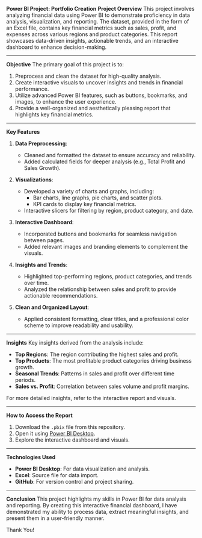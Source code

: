 **Power BI Project: Portfolio Creation**
**Project Overview**
This project involves analyzing financial data using Power BI to demonstrate proficiency in data analysis, visualization, and reporting. The dataset, provided in the form of an Excel file, contains key financial metrics such as sales, profit, and expenses across various regions and product categories. This report showcases data-driven insights, actionable trends, and an interactive dashboard to enhance decision-making.

---

**Objective**
The primary goal of this project is to:
1. Preprocess and clean the dataset for high-quality analysis.
2. Create interactive visuals to uncover insights and trends in financial performance.
3. Utilize advanced Power BI features, such as buttons, bookmarks, and images, to enhance the user experience.
4. Provide a well-organized and aesthetically pleasing report that highlights key financial metrics.

---

**Key Features**
1. **Data Preprocessing**:
   - Cleaned and formatted the dataset to ensure accuracy and reliability.
   - Added calculated fields for deeper analysis (e.g., Total Profit and Sales Growth).

2. **Visualizations**:
   - Developed a variety of charts and graphs, including:
     - Bar charts, line graphs, pie charts, and scatter plots.
     - KPI cards to display key financial metrics.
   - Interactive slicers for filtering by region, product category, and date.

3. **Interactive Dashboard**:
   - Incorporated buttons and bookmarks for seamless navigation between pages.
   - Added relevant images and branding elements to complement the visuals.

4. **Insights and Trends**:
   - Highlighted top-performing regions, product categories, and trends over time.
   - Analyzed the relationship between sales and profit to provide actionable recommendations.

5. **Clean and Organized Layout**:
   - Applied consistent formatting, clear titles, and a professional color scheme to improve readability and usability.

---

**Insights**
Key insights derived from the analysis include:
- **Top Regions**: The region contributing the highest sales and profit.
- **Top Products**: The most profitable product categories driving business growth.
- **Seasonal Trends**: Patterns in sales and profit over different time periods.
- **Sales vs. Profit**: Correlation between sales volume and profit margins.

For more detailed insights, refer to the interactive report and visuals.

---

**How to Access the Report**
1. Download the `.pbix` file from this repository.
2. Open it using [Power BI Desktop](https://powerbi.microsoft.com/desktop/).
3. Explore the interactive dashboard and visuals.

---

**Technologies Used**
- **Power BI Desktop**: For data visualization and analysis.
- **Excel**: Source file for data import.
- **GitHub**: For version control and project sharing.

---

**Conclusion**
This project highlights my skills in Power BI for data analysis and reporting. By creating this interactive financial dashboard, I have demonstrated my ability to process data, extract meaningful insights, and present them in a user-friendly manner.

Thank You!
